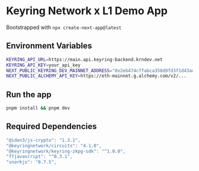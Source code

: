 # Keyring Network x L1 Demo App

Bootstrapped with `npx create-next-app@latest`

## Environment Variables

```bash
KEYRING_API_URL=https://main.api.keyring-backend.krndev.net
KEYRING_API_KEY=your_api_key
NEXT_PUBLIC_KEYRING_DEV_MAINNET_ADDRESS="0x2eb474cffabca358d9fd3f1d43ad2b2dfb809b0e"
NEXT_PUBLIC_ALCHEMY_API_KEY=https://eth-mainnet.g.alchemy.com/v2/...
```

## Run the app

```bash
pnpm install && pnpm dev
```

## Required Dependencies

```js
"@iden3/js-crypto": "1.3.1",
"@keyringnetwork/circuits": "4.1.0",
"@keyringnetwork/keyring-zkpg-sdk": "^1.0.0",
"ffjavascript": "^0.3.1",
"snarkjs": "0.7.5",
```
